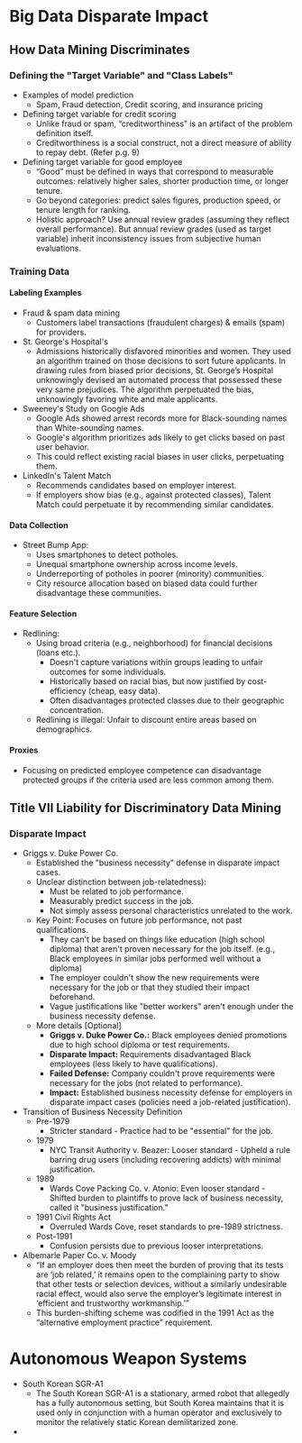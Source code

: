 ```table-of-contents
```

# Big Data Disparate Impact

## How Data Mining Discriminates

### Defining the "Target Variable" and "Class Labels"

- Examples of model prediction
	- Spam, Fraud detection, Credit scoring, and insurance pricing
- Defining target variable for credit scoring
	- Unlike fraud or spam, “creditworthiness” is an artifact of the problem definition itself.
	- Creditworthiness is a social construct, not a direct measure of ability to repay debt. (Refer p.g. 9)
- Defining target variable for good employee
	- “Good” must be defined in ways that correspond to measurable outcomes: relatively higher sales, shorter production time, or longer tenure.
	- Go beyond categories: predict sales figures, production speed, or tenure length for ranking.
	- Holistic approach? Use annual review grades (assuming they reflect overall performance). But annual review grades (used as target variable) inherit inconsistency issues from subjective human evaluations.

### Training Data

#### Labeling Examples

- Fraud & spam data mining
	- Customers label transactions (fraudulent charges) & emails (spam) for providers.
- St. George's Hospital's 
	- Admissions historically disfavored minorities and women. They used an algorithm trained on those decisions to sort future applicants. In drawing rules from biased prior decisions, St. George’s Hospital unknowingly devised an automated process that possessed these very same prejudices. The algorithm perpetuated the bias, unknowingly favoring white and male applicants.
- Sweeney's Study on Google Ads
	- Google Ads showed arrest records more for Black-sounding names than White-sounding names. 
	- Google's algorithm prioritizes ads likely to get clicks based on past user behavior.
	- This could reflect existing racial biases in user clicks, perpetuating them.
- LinkedIn's Talent Match
	- Recommends candidates based on employer interest.
	- If employers show bias (e.g., against protected classes), Talent Match could perpetuate it by recommending similar candidates.

#### Data Collection

- Street Bump App: 
	- Uses smartphones to detect potholes.
	- Unequal smartphone ownership across income levels.
	- Underreporting of potholes in poorer (minority) communities.
	- City resource allocation based on biased data could further disadvantage these communities.

#### Feature Selection

- Redlining: 
	- Using broad criteria (e.g., neighborhood) for financial decisions (loans etc.).
	    - Doesn't capture variations within groups leading to unfair outcomes for some individuals.
	    - Historically based on racial bias, but now justified by cost-efficiency (cheap, easy data).
	    - Often disadvantages protected classes due to their geographic concentration.
	- Redlining is illegal: Unfair to discount entire areas based on demographics.

#### Proxies

- Focusing on predicted employee competence can disadvantage protected groups if the criteria used are less common among them.

## Title VII Liability for Discriminatory Data Mining

### Disparate Impact

- Griggs v. Duke Power Co.
	- Established the "business necessity" defense in disparate impact cases.
	- Unclear distinction between job-relatedness):
		- Must be related to job performance.
	    - Measurably predict success in the job.
	    - Not simply assess personal characteristics unrelated to the work.
	- Key Point: Focuses on future job performance, not past qualifications.
		- They can't be based on things like education (high school diploma) that aren't proven necessary for the job itself. (e.g., Black employees in similar jobs performed well without a diploma)
		- The employer couldn't show the new requirements were necessary for the job or that they studied their impact beforehand.
		- Vague justifications like "better workers" aren't enough under the business necessity defense.
	- More details [Optional]
		- **Griggs v. Duke Power Co.:** Black employees denied promotions due to high school diploma or test requirements.
		- **Disparate Impact:** Requirements disadvantaged Black employees (less likely to have qualifications).
		- **Failed Defense:** Company couldn't prove requirements were necessary for the jobs (not related to performance).
		- **Impact:** Established business necessity defense for employers in disparate impact cases (policies need a job-related justification).
- Transition of Business Necessity Definition
	- Pre-1979
		- Stricter standard - Practice had to be "essential" for the job.
	- 1979 
		- NYC Transit Authority v. Beazer: Looser standard - Upheld a rule barring drug users (including recovering addicts) with minimal justification.
	- 1989 
		- Wards Cove Packing Co. v. Atonio: Even looser standard - Shifted burden to plaintiffs to prove lack of business necessity, called it "business justification."
	- 1991 Civil Rights Act
		- Overruled Wards Cove, reset standards to pre-1989 strictness.
	- Post-1991
		- Confusion persists due to previous looser interpretations.
- Albemarle Paper Co. v. Moody
	- “If an employer does then meet the burden of proving that its tests are ‘job related,’ it remains open to the complaining party to show that other tests or selection devices, without a similarly undesirable racial effect, would also serve the employer’s legitimate interest in ‘efficient and trustworthy workmanship.’”
	- This burden-shifting scheme was codified in the 1991 Act as the “alternative employment practice” requirement.

# Autonomous Weapon Systems

- South Korean SGR-A1
	- The South Korean SGR-A1 is a stationary, armed robot that allegedly has a fully autonomous setting, but South Korea maintains that it is used only in conjunction with a human operator and exclusively to monitor the relatively static Korean demilitarized zone.
- 